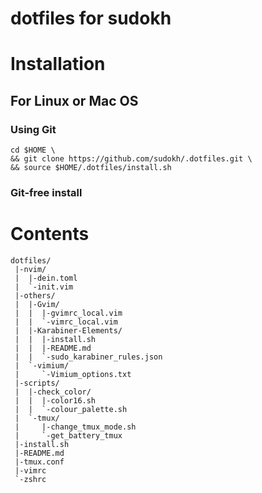 # dotfiles for sudokh

# Installation
## For Linux or Mac OS
### Using Git
```
cd $HOME \
&& git clone https://github.com/sudokh/.dotfiles.git \
&& source $HOME/.dotfiles/install.sh
```
### Git-free install

# Contents

```
dotfiles/
 |-nvim/
 |  |-dein.toml
 |  `-init.vim
 |-others/
 |  |-Gvim/
 |  |  |-gvimrc_local.vim
 |  |  `-vimrc_local.vim
 |  |-Karabiner-Elements/
 |  |  |-install.sh
 |  |  |-README.md
 |  |  `-sudo_karabiner_rules.json
 |  `-vimium/
 |     `-Vimium_options.txt
 |-scripts/
 |  |-check_color/
 |  |  |-color16.sh
 |  |  `-colour_palette.sh
 |  `-tmux/
 |     |-change_tmux_mode.sh
 |     `-get_battery_tmux
 |-install.sh
 |-README.md
 |-tmux.conf
 |-vimrc
 `-zshrc
```
